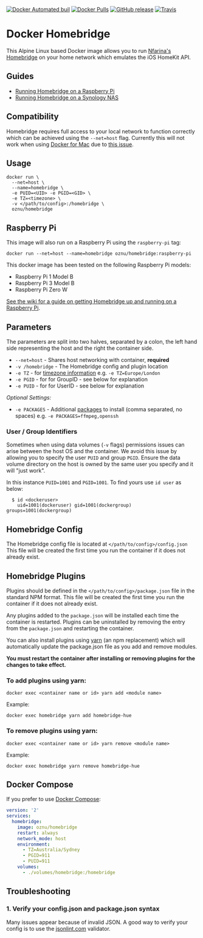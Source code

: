 
 [![Docker Automated buil](https://img.shields.io/docker/automated/oznu/homebridge.svg)](https://hub.docker.com/r/oznu/homebridge/) [![Docker Pulls](https://img.shields.io/docker/pulls/oznu/homebridge.svg)](https://hub.docker.com/r/oznu/homebridge/) [![GitHub release](https://img.shields.io/github/release/oznu/docker-homebridge.svg)](https://github.com/oznu/docker-homebridge) [![Travis](https://img.shields.io/travis/oznu/docker-homebridge.svg)](https://travis-ci.org/oznu/docker-homebridge)

# Docker Homebridge

This Alpine Linux based Docker image allows you to run [Nfarina's](https://github.com/nfarina) [Homebridge](https://github.com/nfarina/homebridge) on your home network which emulates the iOS HomeKit API.

## Guides

- [Running Homebridge on a Raspberry Pi](https://github.com/oznu/docker-homebridge/wiki/Homebridge-on-Raspberry-Pi)
- [Running Homebridge on a Synology NAS](https://github.com/oznu/docker-homebridge/wiki/Homebridge-on-Synology)

## Compatibility

Homebridge requires full access to your local network to function correctly which can be achieved using the ```--net=host``` flag.
Currently this will not work when using [Docker for Mac](https://docs.docker.com/docker-for-mac/) due to [this issue](https://github.com/docker/for-mac/issues/68).

## Usage

```shell
docker run \
  --net=host \
  --name=homebridge \
  -e PUID=<UID> -e PGID=<GID> \
  -e TZ=<timezone> \
  -v </path/to/config>:/homebridge \
  oznu/homebridge
```

## Raspberry Pi

This image will also run on a Raspberry Pi using the ```raspberry-pi``` tag:

```
docker run --net=host --name=homebridge oznu/homebridge:raspberry-pi
```

This docker image has been tested on the following Raspberry Pi models:

* Raspberry Pi 1 Model B
* Raspberry Pi 3 Model B
* Raspberry Pi Zero W

[See the wiki for a guide on getting Homebridge up and running on a Raspberry Pi](https://github.com/oznu/docker-homebridge/wiki/Homebridge-on-Raspberry-Pi).

## Parameters

The parameters are split into two halves, separated by a colon, the left hand side representing the host and the right the container side.

* `--net=host` - Shares host networking with container, **required**
* `-v /homebridge` - The Homebridge config and plugin location
* `-e TZ` - for [timezone information](https://en.wikipedia.org/wiki/List_of_tz_database_time_zones) e.g. `-e TZ=Europe/London`
* `-e PGID` - for for GroupID - see below for explanation
* `-e PUID` - for for UserID - see below for explanation

*Optional Settings:*

* `-e PACKAGES` - Additional [packages](https://pkgs.alpinelinux.org/packages) to install (comma separated, no spaces) e.g. `-e PACKAGES=ffmpeg,openssh`

### User / Group Identifiers

Sometimes when using data volumes (`-v` flags) permissions issues can arise between the host OS and the container. We avoid this issue by allowing you to specify the user `PUID` and group `PGID`. Ensure the data volume directory on the host is owned by the same user you specify and it will "just work".

In this instance `PUID=1001` and `PGID=1001`. To find yours use `id user` as below:

```
  $ id <dockeruser>
    uid=1001(dockeruser) gid=1001(dockergroup) groups=1001(dockergroup)
```

## Homebridge Config

The Homebridge config file is located at ```</path/to/config>/config.json```
This file will be created the first time you run the container if it does not already exist.

## Homebridge Plugins

Plugins should be defined in the ```</path/to/config>/package.json``` file in the standard NPM format.
This file will be created the first time you run the container if it does not already exist.

Any plugins added to the `package.json` will be installed each time the container is restarted.
Plugins can be uninstalled by removing the entry from the `package.json` and restarting the container.

You can also install plugins using [yarn](https://yarnpkg.com) (an npm replacement) which will automatically update the package.json file as you add and remove modules.

**You must restart the container after installing or removing plugins for the changes to take effect.**

### To add plugins using yarn:

```
docker exec <container name or id> yarn add <module name>
```

Example:

```
docker exec homebridge yarn add homebridge-hue
```

### To remove plugins using yarn:

```
docker exec <container name or id> yarn remove <module name>
```

Example:

```
docker exec homebridge yarn remove homebridge-hue
```


## Docker Compose

If you prefer to use [Docker Compose](https://docs.docker.com/compose/):

```yml
version: '2'
services:
  homebridge:
    image: oznu/homebridge
    restart: always
    network_mode: host
    environment:
      - TZ=Australia/Sydney
      - PGID=911
      - PUID=911
    volumes:
      - ./volumes/homebridge:/homebridge
```

## Troubleshooting

### 1. Verify your config.json and package.json syntax

Many issues appear because of invalid JSON. A good way to verify your config is to use the [jsonlint.com](http://jsonlint.com/) validator.
